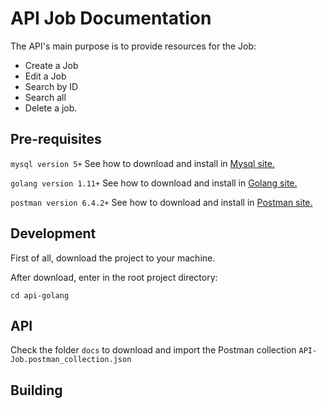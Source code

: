 # API Job Documentation 

The API's main purpose is to provide resources for the Job:
- Create a Job
- Edit a Job
- Search by ID
- Search all
- Delete a job.

## Pre-requisites

`mysql version 5+` See how to download and install in [Mysql site.](https://dev.mysql.com/downloads/repo/apt/)

`golang version 1.11+`  See how to download and install in [Golang site.](https://golang.org/doc/install)

`postman version 6.4.2+`  See how to download and install in [Postman site.](https://www.getpostman.com/apps)


## Development

First of all, download the project to your machine.

After download, enter in the root project directory:
```
cd api-golang
```

## API

Check the folder `docs` to download and import the Postman collection `API-Job.postman_collection.json`


## Building



